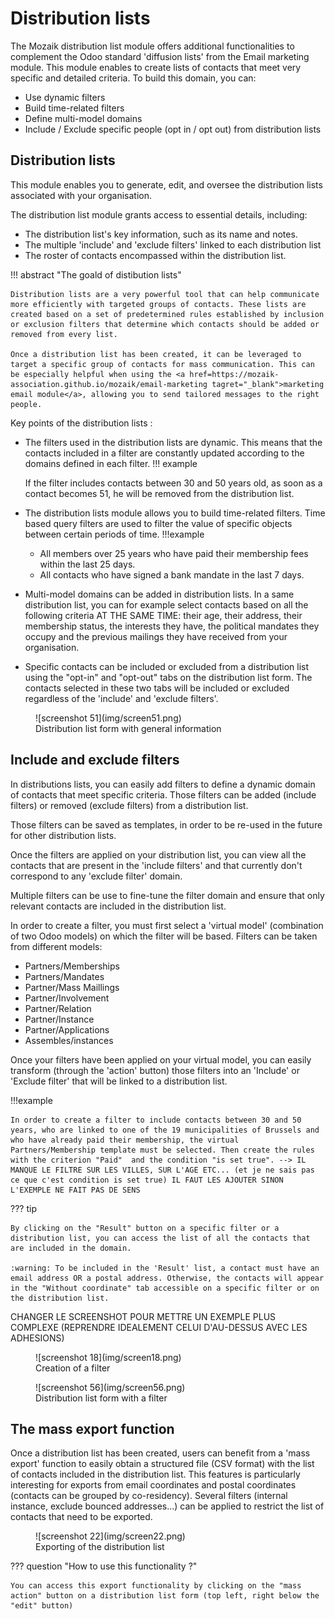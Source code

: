 # Distribution lists

The Mozaik distribution list module offers additional functionalities to complement the Odoo standard 'diffusion lists' from the Email marketing module. 
This module enables to create lists of contacts that meet very specific and detailed criteria. To build this domain, you can:

- Use dynamic filters
- Build time-related filters
- Define multi-model domains
- Include / Exclude specific people (opt in / opt out) from distribution lists 

## Distribution lists

This module enables you to generate, edit, and oversee the distribution lists associated with your organisation.

The distribution list module grants access to essential details, including:

- The distribution list's key information, such as its name and notes.
- The multiple 'include' and 'exclude filters' linked to each distribution list
- The roster of contacts encompassed within the distribution list.

!!! abstract "The goald of distibution lists" 

    Distribution lists are a very powerful tool that can help communicate more efficiently with targeted groups of contacts. These lists are created based on a set of predetermined rules established by inclusion or exclusion filters that determine which contacts should be added or removed from every list.

    Once a distribution list has been created, it can be leveraged to target a specific group of contacts for mass communication. This can be especially helpful when using the <a href=https://mozaik-association.github.io/mozaik/email-marketing tagret="_blank">marketing email module</a>, allowing you to send tailored messages to the right people.    
 
Key points of the distribution lists :

- The filters used in the distribution lists are dynamic. This means that the contacts included in a filter are constantly updated according to the domains defined in each filter. 
!!! example

    If the filter includes contacts between 30 and 50 years old, as soon as a contact becomes 51, he will be removed from the distribution list.   

- The distribution lists module allows you to build time-related filters. Time based query filters are used to filter the value of specific objects between certain periods of time.
!!!example

    - All members over 25 years who have paid their membership fees within the last 25 days.
    - All contacts who have signed a bank mandate in the last 7 days.

- Multi-model domains can be added in distribution lists. In a same distribution list, you can for example select contacts based on all the following criteria AT THE SAME TIME: their age, their address, their membership status, the interests they have, the political mandates they occupy and the previous mailings they have received from your organisation.

- Specific contacts can be included or excluded from a distribution list using the "opt-in" and "opt-out" tabs on the distribution list form. The contacts selected in these two tabs will be included or excluded regardless of the 'include' and 'exclude filters'. 

<figure markdown>
![screenshot 51](img/screen51.png)
 <figcaption>Distribution list form with general information</figcaption>
</figure>

## Include and exclude filters
 
In distributions lists, you can easily add filters to define a dynamic domain of contacts that meet specific criteria. Those filters can be added (include filters) or removed (exclude filters) from a distribution list. 

Those filters can be saved as templates, in order to be re-used in the future for other distribution lists. 

Once the filters are applied on your distribution list, you can view all the contacts that are present in the 'include filters' and that currently don't correspond to any 'exclude filter' domain.

Multiple filters can be use to fine-tune the filter domain and ensure that only relevant contacts are included in the distribution list.

In order to create a filter, you must first select a 'virtual model' (combination of two Odoo models) on which the filter will be based. Filters can be taken from different models: 

- Partners/Memberships
- Partners/Mandates
- Partner/Mass Maillings
- Partner/Involvement
- Partner/Relation 
- Partner/Instance
- Partner/Applications
- Assembles/instances 

Once your filters have been applied on your virtual model, you can easily transform (through the 'action' button) those filters into an 'Include' or 'Exclude filter' that will be linked to a distribution list. 

!!!example

    In order to create a filter to include contacts between 30 and 50 years, who are linked to one of the 19 municipalities of Brussels and who have already paid their membership, the virtual Partners/Membership template must be selected. Then create the rules with the criterion "Paid"  and the condition "is set true". --> IL MANQUE LE FILTRE SUR LES VILLES, SUR L'AGE ETC... (et je ne sais pas ce que c'est condition is set true) IL FAUT LES AJOUTER SINON L'EXEMPLE NE FAIT PAS DE SENS

??? tip

    By clicking on the "Result" button on a specific filter or a distribution list, you can access the list of all the contacts that are included in the domain. 

    :warning: To be included in the 'Result' list, a contact must have an email address OR a postal address. Otherwise, the contacts will appear in the "Without coordinate" tab accessible on a specific filter or on the distribution list.

CHANGER LE SCREENSHOT POUR METTRE UN EXEMPLE PLUS COMPLEXE (REPRENDRE IDEALEMENT CELUI D'AU-DESSUS AVEC LES ADHESIONS)
<figure markdown>
![screenshot 18](img/screen18.png)
<figcaption>Creation of a filter</figcaption>
</figure>
<figure markdown>
![screenshot 56](img/screen56.png)
<figcaption>Distribution list form with a filter</figcaption>
</figure>

## The mass export function

Once a distribution list has been created, users can benefit from a 'mass export' function to easily obtain a structured file (CSV format) with the list of contacts included in the distribution list. This features is particularly interesting for exports from email coordinates and postal coordinates (contacts can be grouped by co-residency). Several filters (internal instance, exclude bounced addresses...) can be applied  to restrict the list of contacts that need to be exported. 

<figure markdown>
![screenshot 22](img/screen22.png)
 <figcaption>Exporting of the distribution list</figcaption>
</figure>

??? question "How to use this functionality ?"

    You can access this export functionality by clicking on the "mass action" button on a distribution list form (top left, right below the "edit" button)